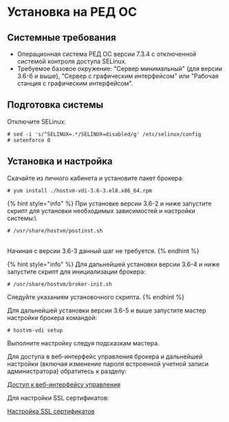# Установка на РЕД ОС

## Системные требования <a href="#requirements" id="requirements"></a>

* Операционная система РЕД ОС версии 7.3.4 с отключенной системой контроля доступа SELinux.
* Требуемое базовое окружение: "Сервер минимальный" (для версии 3.6-6 и выше), "Сервер с графическим интерфейсом" или "Рабочая станция с графическим интерфейсом".

## Подготовка системы <a href="#preparation" id="preparation"></a>

Отключите SELinux:

```shell-session
# sed -i 's/^SELINUX=.*/SELINUX=disabled/g' /etc/selinux/config
# setenforce 0
```

## Установка и настройка <a href="#install" id="install"></a>

Скачайте из личного кабинета и установите пакет брокера:

```shell-session
# yum install ./hostvm-vdi-3.6-3.el8.x86_64.rpm
```

{% hint style="info" %}
При установке версии 3.6-2 и ниже запустите скрипт для установки необходимых зависимостей и настройки системы:\


```shell-session
# /usr/share/hostvm/postinst.sh
```

\
Начиная с версии 3.6-3 данный шаг не требуется.
{% endhint %}

{% hint style="info" %}
Для дальнейшей установки версии 3.6-4 и ниже запустите скрипт для инициализации брокера:

```shell-session
# /usr/share/hostvm/broker-init.sh
```

Следуйте указаниям установочного скрипта.
{% endhint %}

Для дальнейшей установки версии 3.6-5 и выше запустите мастер настройки брокера командой:

```shell-session
# hostvm-vdi setup
```

Выполните настройку следуя подсказкам мастера.

Для доступа в веб-интерфейс управления брокера и дальнейшей настройки (включая изменение пароля встроенной учетной записи администратора) обратитесь к разделу:

[Доступ к веб-интерфейсу управления](./#accessing-web-interface)

Для настройки SSL сертификатов:

[Настройка SSL сертификатов](./#ssl-certificates)

